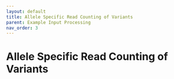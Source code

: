 ```yaml
---
layout: default
title: Allele Specific Read Counting of Variants
parent: Example Input Processing
nav_order: 3
---
```

# Allele Specific Read Counting of Variants